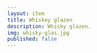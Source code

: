 ```yaml
--- 
layout: item
title: Whiskey glazen
description: Whisky glazen.
img: whisky-glas.jpg
published: false
---
```

